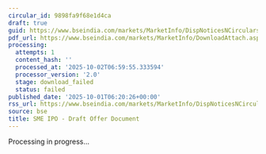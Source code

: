 ```yaml
---
circular_id: 9898fa9f68e1d4ca
draft: true
guid: https://www.bseindia.com/markets/MarketInfo/DispNoticesNCirculars.aspx?Noticeid={31305CC2-81EF-4F31-B1D2-0B3B56277B0C}&noticeno=20251001-2&dt=10/01/2025&icount=2&totcount=83&flag=0
pdf_url: https://www.bseindia.com/markets/MarketInfo/DownloadAttach.aspx?id=20251001-2&attachedId=
processing:
  attempts: 1
  content_hash: ''
  processed_at: '2025-10-02T06:59:55.333594'
  processor_version: '2.0'
  stage: download_failed
  status: failed
published_date: '2025-10-01T06:20:26+00:00'
rss_url: https://www.bseindia.com/markets/MarketInfo/DispNoticesNCirculars.aspx?Noticeid={31305CC2-81EF-4F31-B1D2-0B3B56277B0C}&noticeno=20251001-2&dt=10/01/2025&icount=2&totcount=83&flag=0
source: bse
title: SME IPO - Draft Offer Document
---
```


Processing in progress...